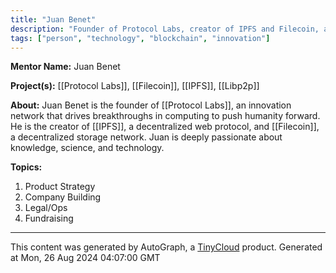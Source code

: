 ```yaml
---
title: "Juan Benet"
description: "Founder of Protocol Labs, creator of IPFS and Filecoin, and expert in Product Strategy, Company Building, Legal/Ops, and Fundraising."
tags: ["person", "technology", "blockchain", "innovation"]
---
```


**Mentor Name:** Juan Benet

**Project(s):** [[Protocol Labs]], [[Filecoin]], [[IPFS]], [[Libp2p]]

**About:** Juan Benet is the founder of [[Protocol Labs]], an innovation network that drives breakthroughs in computing to push humanity forward. He is the creator of [[IPFS]], a decentralized web protocol, and [[Filecoin]], a decentralized storage network. Juan is deeply passionate about knowledge, science, and technology.

**Topics:** 
1. Product Strategy
2. Company Building
3. Legal/Ops
4. Fundraising

---
This content was generated by AutoGraph, a [TinyCloud](https://tinycloud.xyz/) product.
Generated at Mon, 26 Aug 2024 04:07:00 GMT